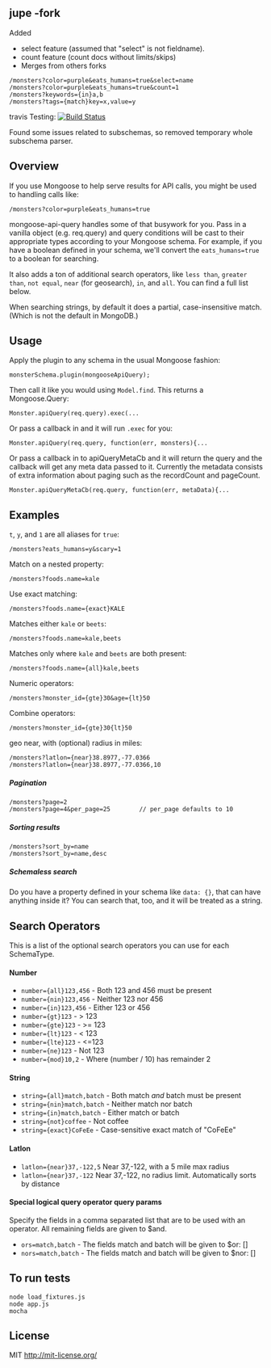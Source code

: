 ## jupe -fork
Added 
 - select feature (assumed that "select" is not fieldname).
 - count feature  (count docs without limits/skips)
 - Merges from others forks

```
/monsters?color=purple&eats_humans=true&select=name
/monsters?color=purple&eats_humans=true&count=1
/monsters?keywords={in}a,b
/monsters?tags={match}key=x,value=y
```

travis Testing:
[![Build Status](https://travis-ci.org/jupe/mongoose-api-query.png?branch=master)](https://travis-ci.org/jupe/mongoose-api-query)

Found some issues related to subschemas, so removed temporary whole subschema parser.

## Overview
If you use Mongoose to help serve results for API calls, you might be used to handling calls like:

    /monsters?color=purple&eats_humans=true

mongoose-api-query handles some of that busywork for you. Pass in a vanilla object (e.g. req.query) and query conditions will be cast to their appropriate types according to your Mongoose schema. For example, if you have a boolean defined in your schema, we'll convert the `eats_humans=true` to a boolean for searching.

It also adds a ton of additional search operators, like `less than`, `greater than`, `not equal`, `near` (for geosearch), `in`, and `all`. You can find a full list below.

When searching strings, by default it does a partial, case-insensitive match. (Which is not the default in MongoDB.)

## Usage

Apply the plugin to any schema in the usual Mongoose fashion:

```
monsterSchema.plugin(mongooseApiQuery);
```

Then call it like you would using `Model.find`. This returns a Mongoose.Query:

```
Monster.apiQuery(req.query).exec(...
```

Or pass a callback in and it will run `.exec` for you:

```
Monster.apiQuery(req.query, function(err, monsters){...
```

Or pass a callback in to apiQueryMetaCb and it will return the query and the callback will get any meta data passed to it.
Currently the metadata consists of extra information about paging such as the recordCount and pageCount.

```
Monster.apiQueryMetaCb(req.query, function(err, metaData){...
```


## Examples

`t`, `y`, and `1` are all aliases for `true`:

```
/monsters?eats_humans=y&scary=1
```

Match on a nested property:

```
/monsters?foods.name=kale
```

Use exact matching:

```
/monsters?foods.name={exact}KALE
```

Matches either `kale` or `beets`:

```
/monsters?foods.name=kale,beets
```

Matches only where `kale` and `beets` are both present:

```
/monsters?foods.name={all}kale,beets
```

Numeric operators:

```
/monsters?monster_id={gte}30&age={lt}50
```

Combine operators:

```
/monsters?monster_id={gte}30{lt}50
```

geo near, with (optional) radius in miles:

```
/monsters?latlon={near}38.8977,-77.0366
/monsters?latlon={near}38.8977,-77.0366,10
```

##### Pagination

```
/monsters?page=2
/monsters?page=4&per_page=25 		// per_page defaults to 10
```

##### Sorting results

```
/monsters?sort_by=name
/monsters?sort_by=name,desc
```

##### Schemaless search

Do you have a property defined in your schema like `data: {}`, that can have anything inside it? You can search that, too, and it will be treated as a string.

## Search Operators

This is a list of the optional search operators you can use for each SchemaType.

#### Number

- `number={all}123,456` - Both 123 and 456 must be present
- `number={nin}123,456` - Neither 123 nor 456
- `number={in}123,456` - Either 123 or 456
- `number={gt}123` - > 123
- `number={gte}123` - >= 123
- `number={lt}123` - < 123
- `number={lte}123` - <=123
- `number={ne}123` - Not 123
- `number={mod}10,2` - Where (number / 10) has remainder 2

#### String

- `string={all}match,batch` - Both match *and* batch must be present
- `string={nin}match,batch` - Neither match nor batch
- `string={in}match,batch` - Either match or batch
- `string={not}coffee` - Not coffee
- `string={exact}CoFeEe` - Case-sensitive exact match of "CoFeEe"

#### Latlon

- `latlon={near}37,-122,5` Near 37,-122, with a 5 mile max radius
- `latlon={near}37,-122` Near 37,-122, no radius limit. Automatically sorts by distance

#### Special logical query operator query params

Specify the fields in a comma separated list that are to be used with an operator.
All remaining fields are given to $and.

- `ors=match,batch` - The fields match and batch will be given to $or: []
- `nors=match,batch` - The fields match and batch will be given to $nor: []

## To run tests

```shell
node load_fixtures.js
node app.js
mocha
```

## License

MIT http://mit-license.org/
